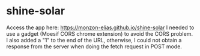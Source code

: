 # shine-solar
Access the app here: https://monzon-elias.github.io/shine-solar I needed to use a gadget (Moesif CORS chrome extension) to avoid the CORS problem. 
I also added a "1" to the end of the URL, otherwise, I could not obtain a response from the server when doing the fetch request in POST mode.
